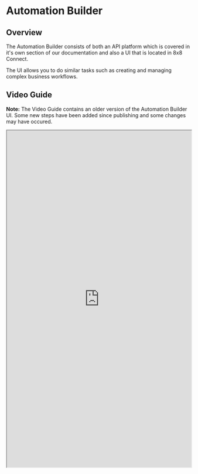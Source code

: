 # Automation Builder

## Overview

The Automation Builder consists of both an API platform which is covered in it's own section of our documentation and also a UI that is located in 8x8 Connect.

The UI allows you to do similar tasks such as creating and managing complex business workflows.

## Video Guide

**Note:** The Video Guide contains an older version of the Automation Builder UI. Some new steps have been added since publishing and some changes may have occured.

<iframe
  src="https://videos.8x8.com/watch/aSMCfEDSEXzZUcWnoChUBE"
  height="920px"
  width="100%"
  allow="picture-in-picture; web-share"
  allowFullScreen>
</iframe>
